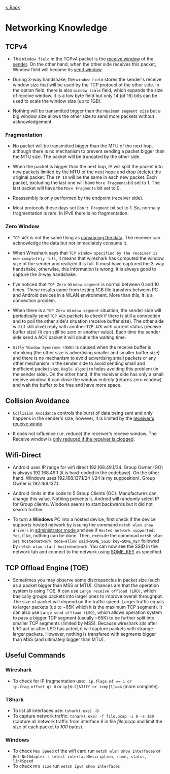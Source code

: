 [< Back](https://github.com/brlebtag/My-Commonplace-Book)

# Networking Knowledge

## TCPv4
* The `Window field` in the TCPv4 packet is the <ins>receive window</ins> of the <ins>sender</ins>. On the other hand, when the other side receives this packet, Window field will become its <ins>send window</ins>.

* During 3-way handshake, the `window field` stores the sender's receive window size that will be used by the TCP protocol of the other side. In the option field, there is also `window scale` field, which expands the size of receive window. It is a tow byte field but only 14 (of 16) bits can be used to scale the window size (up to 1GB).

* Nothing will be transmitted bigger than the `Maximum segment size` but a big window size allows the other size to send more packets without acknowledgement.

### Fragmentation
* No packet will be transmitted bigger than the MTU of the next hop, although there is no mechanism to prevent sending a packet bigger than the MTU size. The packet will be truncated by the other side.

* When the packet is bigger than the next hop, IP will split the packet into new packets limited by the MTU of the next hope and drop (delete) the original packet. The `IP ID` will be the same in each new packet. Each packet, excluding the last one will have `More Fragments`bit set to 1. The last packet will have the `More Fragments` bit set to 0.

* Reassembly is only performed by the endpoint (receiver side).

* Most protocols these days set `Don't Fragment` bit set to 1. So, normally fragmentation is rare. In IPv6 there is no fragmentation.

### Zero Window

* `TCP ACK` is not the same thing as <ins>consuming the data</ins>. The receiver can acknowledge the data but not immediately consume it.

* When Wireshark says that `TCP window specified by the receiver is now completely full`, it means that wireshark has computed the window size of the sender and realized it is full. It must have captured the 3-way handshake, otherwise, this information is wrong. It is always good to capture the 3-way handshake.

* I've noticed that `TCP Zero Window segment` is normal between 0 and 10 times. These results came from testing 1GB file transfers between PC and Android devices in a WLAN environment. More than this, it is a connection problem.

* When there is a `TCP Zero Window segment` situation, the sender side will periodically send `TCP ACK` packets to check if there is still a connection and to poll the other side's situation (receive buffer size). The other side will (if still alive) reply with another `TCP ACK` with current status (receive buffer size) (it can still be zero or another value). Each time the sender side send a ACK packet it will double the waiting time.

* `Silly Window Syndrome (SWS)` is caused when the receive buffer is shrinking (the other size is advertising smaller and smaller buffer size) and there is no mechanism to avoid advertising small packets or any other mechanism in the sender side to avoid sending small and inefficient packet size. `Nagle algoritm` helps avoiding this problem (in the sender side). On the other hand, if the receiver side has only a small receive window, it can close the window entirely (returns zero window) and wait the buffer to be free and have more space.

## Collision Avoidance

* `Collision Avoidance` controls the burst of data being sent and only happens in the sender's size, however, it is limited by the <ins>receiver's receive windo</ins>.

* It does not influence (i.e. reduce) the receiver's receive window. The Receive window is <ins>only reduced if the receiver is clogged</ins>.

## Wifi-Direct
* Android uses IP range for wifi direct 192.168.49.1/24. Group Owner (GO) is always 192.168.49.1 (it is hard-coded in the codebase). On the other hand. Windows uses 192.168.137.1/24 (/24 is my supposition). Group Owner is 192.168.137.1.

* Android limits in the code to 5 Group Clients (GC). Manufactures can change this value. Nothing prevents it. Android will randomly select IP for Group clients. Windows seems to start backwards but it did not search further.

* To turn a **Windows** PC into a hosted device, first check if the device supports hosted network by issuing the command `netsh wlan show drivers` in <ins>administrator mode </ins>  and see if `Hosted network supported: Yes`, if `No`, nothing can be done. Then, execute the commnad `netsh wlan set hostednetwork mode=allow ssid=SOME_SSID key=SOME_KEY` followed by `netsh wlan start hostednetwork`. You can now see the SSID in the network tab and connect to the network using <ins>SOME_KEY</ins> as specified.

## TCP Offload Engine (TOE)
* Sometimes you may observe some discrepancies in packet size (such as a packet bigger than MSS or MTU). Chances are that the operation system is using TOE. It can use `Large receive offload (LRO)`, which basically groups packets into larger ones to improve overall throughput. The size of packet will depend on the traffic speed. Larger traffic equals to larger packets (up to ~65K which it is the maximum TCP segment). It can also use `Large send offload (LSO)`, which allows operation system to pass a bigger TCP segment (usually ~65K) to be further split into smaller TCP segments (limited by MSS). Because wireshark sits after LRO act or after LSO has acted, it will capture packets with strange larger packets. However, nothing is transfered with segments bigger than MSS (and ultimately bigger than MTU).

## Useful Commands

### Wireshark
* To check for IP fragmentation use: ` ip.flags.mf == 1 or ip.frag_offset gt 0` or `ip[6:2]&3fff or icmp[1]==4` (more complete).

### TShark
* To list all interfaces use: `tshark(.exe) -D`
* To capture network traffic: `tshark(.exe) -f file.pcap -i 6 -s 100` (capture all network traffic from interface _6_ in file _file.pcap_ and limit the size of each packet to _100 bytes_).

### Windows

* To check `Max Speed` of the wifi card run `netsh wlan show interfaces` or `Get-NetAdapter | select interfaceDescription, name, status, linkSpeed`
* To check `MTU size` run `netsh ipv4 show interfaces`
